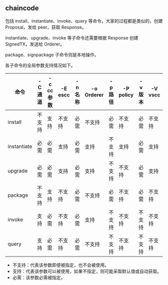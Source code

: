 ## chaincode

包括 install、instantiate、invoke、query 等命令，大家的过程都是类似的，创建 Proposal，发给 peer，获取 Response。

instantiate、upgrade、invoke 等子命令还需要根据 Response 创建 SignedTX，发送给 Orderer。

package、signpackage 子命令则是本地操作。

各子命令的全局参数支持情况如下。

| 命令 | -C 通道 | -c cc 参数 | -E escc | -n 名称 | -o Orderer | -p 路径 | -P policy | -v 版本 | -V vscc |
| --- | --- | --- | --- | --- | --- | --- | --- | --- | --- |
| install | 不支持 | 支持 | 不支持 | 必需 | 不支持 | 必需 | 不支持 | 必需 | 不支持 |
| instantiate | 必需 | 必需 | 支持 | 必需 | 支持 | 不支持 | 支持 | 必需 | 支持 |
| upgrade | 必需 | 必需 | 支持 | 必需 | 支持 | 不支持 | 不支持 | 必需 | 支持 |
| package | 不支持 | 支持 | 不支持 | 必需 | 不支持 | 必需 | 不支持 | 必需 | 不支持 |
| invoke | 支持 | 必需 | 不支持 | 必需 | 支持 | 不支持 | 不支持 | 不支持 | 不支持 |
| query | 支持 | 必需 | 不支持 | 必需 | 不支持 | 不支持 | 不支持 | 不支持 | 不支持 |

* 不支持：代表该参数即便被指定，也不会被使用。
* 支持：代表该参数可以被使用，如果不指定，则可能采取默认值或自动获取。
* 必需：该参数必需被指定。



